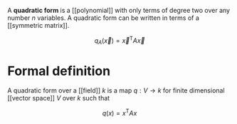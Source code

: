 A **quadratic form** is a [[polynomial]] with only terms of degree two over any number $n$ variables. A quadratic form can be written in terms of a [[symmetric matrix]].

$$
q_A(\vec{x}) = \vec{x}^\mathsf{T}A\vec{x}
$$

# Formal definition

A quadratic form over a [[field]] $k$ is a map $q: V \to k$ for finite dimensional [[vector space]] $V$ over $k$ such that

$$
q(x) = x^\mathsf{T} A x
$$